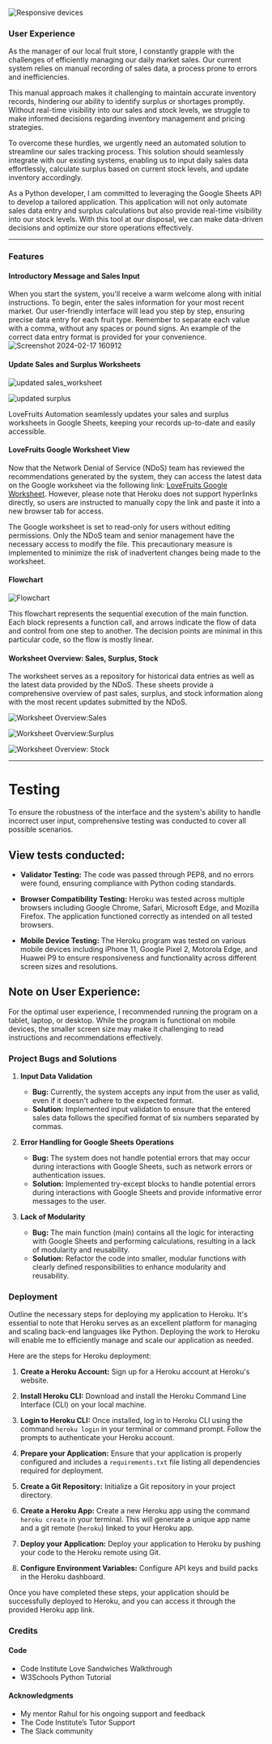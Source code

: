 
![Responsive devices](https://github.com/tochi-bot/LoveFruits/assets/77632001/40769c60-56ea-451e-a06e-37fc90199d15)

### User Experience

As the manager of our local fruit store, I constantly grapple with the challenges of efficiently managing our daily market sales. Our current system relies on manual recording of sales data, a process prone to errors and inefficiencies.

This manual approach makes it challenging to maintain accurate inventory records, hindering our ability to identify surplus or shortages promptly. Without real-time visibility into our sales and stock levels, we struggle to make informed decisions regarding inventory management and pricing strategies.

To overcome these hurdles, we urgently need an automated solution to streamline our sales tracking process. This solution should seamlessly integrate with our existing systems, enabling us to input daily sales data effortlessly, calculate surplus based on current stock levels, and update inventory accordingly.

As a Python developer, I am committed to leveraging the Google Sheets API to develop a tailored application. This application will not only automate sales data entry and surplus calculations but also provide real-time visibility into our stock levels. With this tool at our disposal, we can make data-driven decisions and optimize our store operations effectively.

---

### Features

#### Introductory Message and Sales Input

When you start the system, you'll receive a warm welcome along with initial instructions. To begin, enter the sales information for your most recent market. Our user-friendly interface will lead you step by step, ensuring precise data entry for each fruit type. Remember to separate each value with a comma, without any spaces or pound signs. An example of the correct data entry format is provided for your convenience.
![Screenshot 2024-02-17 160912](https://github.com/tochi-bot/LoveFruits/assets/77632001/7976eefe-8945-4fb0-a67e-ce531e94adaa)


#### Update Sales and Surplus Worksheets

![updated sales_worksheet](https://github.com/tochi-bot/LoveFruits/assets/77632001/903f42a6-bc0d-4b70-bcd8-551c4d4cd01b)

![updated surplus](https://github.com/tochi-bot/LoveFruits/assets/77632001/13202163-bf59-4b77-95f0-4fea6aee3ad3)

LoveFruits Automation seamlessly updates your sales and surplus worksheets in Google Sheets, keeping your records up-to-date and easily accessible.

#### LoveFruits Google Worksheet View

Now that the Network Denial of Service (NDoS) team has reviewed the recommendations generated by the system, they can access the latest data on the Google worksheet via the following link: [LoveFruits Google Worksheet](https://docs.google.com/spreadsheets/d/12xkqAzLckljm4qPQOqNDR8n_upgWap9Tfdel-j76Pq0/edit?usp=drive_link). However, please note that Heroku does not support hyperlinks directly, so users are instructed to manually copy the link and paste it into a new browser tab for access.

The Google worksheet is set to read-only for users without editing permissions. Only the NDoS team and senior management have the necessary access to modify the file. This precautionary measure is implemented to minimize the risk of inadvertent changes being made to the worksheet.

#### Flowchart
![Flowchart](https://github.com/tochi-bot/LoveFruits/assets/77632001/37a65b63-c8e1-4207-8610-3c6d8bf2d6e1)


This flowchart represents the sequential execution of the main function. Each block represents a function call, and arrows indicate the flow of data and control from one step to another. The decision points are minimal in this particular code, so the flow is mostly linear.

#### Worksheet Overview: Sales, Surplus, Stock

The worksheet serves as a repository for historical data entries as well as the latest data provided by the NDoS. These sheets provide a comprehensive overview of past sales, surplus, and stock information along with the most recent updates submitted by the NDoS.

![Worksheet Overview:Sales](image.png)

![Worksheet Overview:Surplus](image-1.png)

![Worksheet Overview: Stock](image-2.png)

---
# Testing

To ensure the robustness of the interface and the system's ability to handle incorrect user input, comprehensive testing was conducted to cover all possible scenarios.

## View tests conducted:

- **Validator Testing:** The code was passed through PEP8, and no errors were found, ensuring compliance with Python coding standards.

- **Browser Compatibility Testing:** Heroku was tested across multiple browsers including Google Chrome, Safari, Microsoft Edge, and Mozilla Firefox. The application functioned correctly as intended on all tested browsers.

- **Mobile Device Testing:** The Heroku program was tested on various mobile devices including iPhone 11, Google Pixel 2, Motorola Edge, and Huawei P9 to ensure responsiveness and functionality across different screen sizes and resolutions.

## Note on User Experience:

For the optimal user experience, I recommended running the program on a tablet, laptop, or desktop. While the program is functional on mobile devices, the smaller screen size may make it challenging to read instructions and recommendations effectively.
### Project Bugs and Solutions

1. **Input Data Validation**
   - **Bug:** Currently, the system accepts any input from the user as valid, even if it doesn't adhere to the expected format.
   - **Solution:** Implemented input validation to ensure that the entered sales data follows the specified format of six numbers separated by commas.
   
2. **Error Handling for Google Sheets Operations**
   - **Bug:** The system does not handle potential errors that may occur during interactions with Google Sheets, such as network errors or authentication issues.
   - **Solution:** Implemented try-except blocks to handle potential errors during interactions with Google Sheets and provide informative error messages to the user.

3. **Lack of Modularity**
   - **Bug:** The main function (main) contains all the logic for interacting with Google Sheets and performing calculations, resulting in a lack of modularity and reusability.
   - **Solution:** Refactor the code into smaller, modular functions with clearly defined responsibilities to enhance modularity and reusability.
### Deployment

Outline the necessary steps for deploying my application to Heroku. It's essential to note that Heroku serves as an excellent platform for managing and scaling back-end languages like Python. Deploying the work to Heroku will enable me to efficiently manage and scale our application as needed.

Here are the steps for Heroku deployment:

1. **Create a Heroku Account:** Sign up for a Heroku account at Heroku's website.
   
2. **Install Heroku CLI:** Download and install the Heroku Command Line Interface (CLI) on your local machine.
   
3. **Login to Heroku CLI:** Once installed, log in to Heroku CLI using the command `heroku login` in your terminal or command prompt. Follow the prompts to authenticate your Heroku account.
   
4. **Prepare your Application:** Ensure that your application is properly configured and includes a `requirements.txt` file listing all dependencies required for deployment.
   
5. **Create a Git Repository:** Initialize a Git repository in your project directory.
   
6. **Create a Heroku App:** Create a new Heroku app using the command `heroku create` in your terminal. This will generate a unique app name and a git remote (`heroku`) linked to your Heroku app.
   
7. **Deploy your Application:** Deploy your application to Heroku by pushing your code to the Heroku remote using Git.
   
8. **Configure Environment Variables:** Configure API keys and build packs in the Heroku dashboard.

Once you have completed these steps, your application should be successfully deployed to Heroku, and you can access it through the provided Heroku app link.
### Credits

#### Code
- Code Institute Love Sandwiches Walkthrough
- W3Schools Python Tutorial

#### Acknowledgments
- My mentor Rahul for his ongoing support and feedback
- The Code Institute’s Tutor Support
- The Slack community
